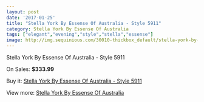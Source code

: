 ```yaml
---
layout: post
date: '2017-01-25'
title: "Stella York By Essense Of Australia - Style 5911"
category: Stella York By Essense Of Australia
tags: ["elegant","evening","style","stella","essense"]
image: http://img.sequinious.com/30010-thickbox_default/stella-york-by-essense-of-australia-style-5911.jpg
---
```

Stella York By Essense Of Australia - Style 5911

On Sales: **$333.99**
<a href="https://www.sequinious.com/stella-york-by-essense-of-australia/11027-stella-york-by-essense-of-australia-style-5911.html"><amp-img layout="responsive" width="600" height="600" src="//img.sequinious.com/30010-thickbox_default/stella-york-by-essense-of-australia-style-5911.jpg" alt="Stella York By Essense Of Australia - Style 5911 0" /></a>
<a href="https://www.sequinious.com/stella-york-by-essense-of-australia/11027-stella-york-by-essense-of-australia-style-5911.html"><amp-img layout="responsive" width="600" height="600" src="//img.sequinious.com/30013-thickbox_default/stella-york-by-essense-of-australia-style-5911.jpg" alt="Stella York By Essense Of Australia - Style 5911 1" /></a>
<a href="https://www.sequinious.com/stella-york-by-essense-of-australia/11027-stella-york-by-essense-of-australia-style-5911.html"><amp-img layout="responsive" width="600" height="600" src="//img.sequinious.com/30012-thickbox_default/stella-york-by-essense-of-australia-style-5911.jpg" alt="Stella York By Essense Of Australia - Style 5911 2" /></a>
<a href="https://www.sequinious.com/stella-york-by-essense-of-australia/11027-stella-york-by-essense-of-australia-style-5911.html"><amp-img layout="responsive" width="600" height="600" src="//img.sequinious.com/30011-thickbox_default/stella-york-by-essense-of-australia-style-5911.jpg" alt="Stella York By Essense Of Australia - Style 5911 3" /></a>

Buy it: [Stella York By Essense Of Australia - Style 5911](https://www.sequinious.com/stella-york-by-essense-of-australia/11027-stella-york-by-essense-of-australia-style-5911.html "Stella York By Essense Of Australia - Style 5911")

View more: [Stella York By Essense Of Australia](https://www.sequinious.com/78-Stella-York-By-Essense-Of-Australia "Stella York By Essense Of Australia")